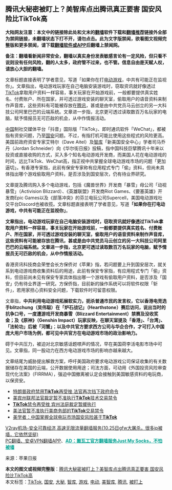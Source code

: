  <h2>腾讯大秘密被盯上？美智库点出腾讯真正要害 国安风险比TikTok高</h2> <p class="notice"><b>大陆网友注意：本文中的链接除此处和文末的<a href="https://github.com/bannedbook/fanqiang" >翻墙</a>软件下载和<a href="https://github.com/killgcd/justmysocks/blob/master/README.md">翻墙推荐</a>链接外全部为禁网链接，未翻墙状态下打不开，请勿点击。此为文字版禁闻，欲看图文视频完整版和更多禁闻，请下载<a href="https://github.com/bannedbook/fanqiang">翻墙软件或APP</a>后翻墙上禁闻网。</p><p>备注：翻墙看新闻非常安全，翻墙以真实身份发表敏感言论有一定风险，但只看不说则没有任何风险，翻的人太多，政府管不过来，也不管。信息自由是天赋人权，请放心大胆的翻墙。</b></p>  <div class="entry"> <p id="summary">文章标题直接表明了学者意见，写道「如果你在打<a href="https://www.bannedbook.org/bnews/tag/%E7%94%B5%E5%8A%A8/" class="st_tag internal_tag" rel="tag" title="标签 电动 下的日志">电动</a><a href="https://www.bannedbook.org/bnews/tag/%e6%b8%b8%e6%88%8f/" class="st_tag internal_tag" rel="tag" title="标签 游戏 下的日志">游戏</a>，中共有可能正在监视你」。文章指出，电动游戏玩家在自己电脑安装游戏时，窃取资讯就好像透过<a href="https://www.bannedbook.org/bnews/tag/tiktok/" class="st_tag internal_tag" rel="tag" title="标签 TikTok 下的日志">TikTok</a>拿取用户资料一样容易，事关玩家在开始游戏前，一般都要提供真实姓名、付费账户、所在国家，并可透过游戏安装的聊天室，偷取用户的语音资料来制作声音库，这些资料有可能被存放在<a href="https://www.bannedbook.org/bnews/tag/%e8%85%be%e8%ae%af/" class="st_tag internal_tag" rel="tag" title="标签 腾讯 下的日志">腾讯</a>，甚或是由中共党员马云创立的另一大科技公司阿里巴巴的云端系统。文章进一步指，北京更可透过读取数百万名玩家的电脑，赋予情报员无可匹敌的机会，从中作情报活动。</p> <p><span class='wp_keywordlink_affiliate'><a href="https://www.bannedbook.org/" title="中国" target="_blank">中国</a></span>制社交媒体平台「抖音」国际版「TikTok」、即时通讯软件「WeChat」，都被指有资安问题，乃至<a href="https://www.bannedbook.org/bnews/tag/%E5%9B%BD%E5%AE%89/" class="st_tag internal_tag" rel="tag" title="标签 国安 下的日志">国安</a>问题。不过，有指打机可能比使用这些程式的风险更高。美国前政府资安专家艾特尔（Dave Aitel）及<a href="https://www.bannedbook.org/bnews/tag/%e6%99%ba%e5%ba%93/" class="st_tag internal_tag" rel="tag" title="标签 智库 下的日志">智库</a>「新美国安全中心」学者司马乔丹（Jordan Schneider）向《华尔街日报》投稿，指中国科技巨擘腾讯十年来以投资或直接收购的方式，买入多个知名电动游戏开发商，而美国人花在电动游戏的时间，远比TikTok、WeChat高，指正视中共掌握全球电动游戏市场的问题「更加逼切」。有香港专家指，此前有保安专家称有应用程式专门「偷」资料，但尚未具体指出哪个游戏偷取用户资料，是否涉及到国安层次，仍有待业界研究。</p>  <p></p> <p>文章提及腾讯购入多个电动游戏，包括《魔兽世界》开发商「暴雪」母公司「动视暴雪」（Activision Blizzard）、《英雄联盟》开发商Riot Games、《要塞英雄》开发商Epic Games以及《部落冲突》的芬兰电玩公司Supercell，美国电动游戏社交平台Discord也被收揽。文章标题直接表明了学者意见，写道<strong>「如果你在打电动游戏，中共有可能正在监视你」</strong>。</p>  <p><strong>文章指出，电动游戏玩家在自己电脑安装游戏时，窃取资讯就好像透过TikTok拿取用户资料一样容易，事关玩家在开始游戏前，一般都要提供真实姓名、付费账户、所在国家，并可透过游戏安装的聊天室，偷取用户的语音资料来制作声音库，这些资料有可能被存放在腾讯，甚或是由中共党员马云创立的另一大科技公司阿里巴巴的云端系统。文章进一步指，北京更可透过读取数百万名玩家的电脑，赋予情报员无可匹敌的机会，从中作情报活动。</strong></p> <p>香港资讯科技商会荣誉会长方保侨对《苹果》指，若问题要上升到国安层次，就关系到电动游戏商收集资料后的用途，此前有保安专家指，有应用程式专门「偷」资料，但目前尚未见有保安专家具体指出哪一个游戏有偷取用户资料，是否涉及「国安」仍有待业界逐一研究。方保侨指，目前新的操作系统可以将软件权限「斩件」，若用家担心资料安全问题，下载软件时可留意权限。</p>  <p>文章指，<strong>中共利用电动游戏拓展软实力，扼杀普通市民的发言权，它以香港电竞选手blitzchung（吴伟聪）在「炉石战记」（Hearthstone）赛后访问，说出当时的抗争口号，一度遭游戏开发商暴雪（Blizzard Entertainment）禁赛及没收奖金；及《原神》（Genshin Impact）玩家反映，在聊天室提及「香港」、「台湾」、「法轮功」后被「河蟹」</strong>；<strong>以及中共官方要求西方公司与华企合作，才可打入中国庞大用户市场为例，都可见中共官方在电动游戏市场的政治影响力。</strong></p> <p>碍于中共压力，被迫对北京敏感话题噤声的情况，早在美国荷李活电影市场中可见。文章指，同一股动力在西方电动游戏市场的影响亦越来越大。</p>  <p>文章结尾为威胁提出解救方案，呼吁美国政府要求电动游戏公司保证收集的有关数据储存在美国的云端，公开数据使用用途；司法方面，可动用《外国投资风险审查现代化法案》（FIRRMA），强迫中国撤离被认定会接触到美国敏感资料的电玩商，以保资安。</p> <ul class='op-related-articles' title='相关阅读'> <li><a href='https://www.bannedbook.org/bnews/headline/20201101/1423568.html' target='_blank'>特朗普政府禁用<b>TikTok</b>再受挫 法官再次挡下政府命令</a></li> <li><a href='https://www.bannedbook.org/bnews/worldnews/usa/20201031/1423528.html' target='_blank'>美宾州联邦法官裁定暂不准执行<b>TikTok</b>技术交易禁令</a></li> <li><a href='https://www.bannedbook.org/bnews/headline/20201031/1423408.html' target='_blank'><b>TikTok</b>禁令再受挫 宾州法庭裁定暂缓执行</a></li> <li><a href='https://www.bannedbook.org/bnews/headline/20201031/1423166.html' target='_blank'>美法官暂不准执行美商务部的<b>TikTok</b>交易禁令</a></li> <li><a href='https://www.bannedbook.org/bnews/cbnews/20201031/1423114.html' target='_blank'>美学者：中国掌握全球电玩市场国安风险甚于<b>TikTok</b></a></li> </ul> <p class="texttj"> <a href="https://www.bannedbook.org/forum23/topic22702.html" target="_blank">V2ray机场-安全可靠经济 高速无限流量翻墙服务(10.25日gfw大屠杀，很多ip被墙，它依然坚挺)</a><br/> <a href="https://github.com/bannedbook/fanqiang/wiki/%E7%A6%81%E9%97%BB%E7%BD%91%E5%AE%89%E5%8D%93%E7%BF%BB%E5%A2%99%E6%96%B0%E9%97%BBAPP" target="_blank">PC翻墙、安卓VPN翻墙APP</a>、<span onclick="window.open('https://github.com/killgcd/justmysocks/blob/master/README.md')" style="font-weight:bold;color:#00A191;cursor:pointer;text-decoration:underline;outline:none">AD：搬瓦工官方翻墙服务Just My Socks，不怕被墙</span></p><p> 来源：苹果日报 </p><a name='sharetosocial'></a>       <div><b>本文的图文或视频完整版</b>：<a href='https://www.bannedbook.org/bnews/cbnews/20201101/1423834.html'>腾讯大秘密被盯上？美智库点出腾讯真正要害 国安风险比TikTok高</a></div>  </div><!--END ENTRY--> <div class="postfooter"> <div>本文标签：<a href="https://www.bannedbook.org/bnews/tag/tiktok/" rel="tag">TikTok</a>, <a href="https://www.bannedbook.org/bnews/tag/%E5%9B%BD%E5%AE%89/" rel="tag">国安</a>, <a href="https://www.bannedbook.org/bnews/tag/%E5%A4%A7%E7%A7%98/" rel="tag">大秘</a>, <a href="https://www.bannedbook.org/bnews/tag/%e6%99%ba%e5%ba%93/" rel="tag">智库</a>, <a href="https://www.bannedbook.org/bnews/tag/%e6%b8%b8%e6%88%8f/" rel="tag">游戏</a>, <a href="https://www.bannedbook.org/bnews/tag/%E7%94%B5%E5%8A%A8/" rel="tag">电动</a>, <a href="https://www.bannedbook.org/bnews/tag/%E7%BE%8E%E6%99%BA%E5%BA%93/" rel="tag">美智库</a>, <a href="https://www.bannedbook.org/bnews/tag/%e8%85%be%e8%ae%af/" rel="tag">腾讯</a>, <a href="https://www.bannedbook.org/bnews/tag/%E8%A2%AB%E7%9B%AF%E4%B8%8A/" rel="tag">被盯上</a></div>  </div><!--END POSTFOOTER--> 